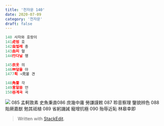 ```yaml
---
title: '천자문 140'
date: 2020-07-09
category: '천자문'
draft: false
---
```

<?xml version="1.0" encoding="UTF-8"?>


```js
140 사자와 호랑이
141虍범 호
142虫벌레 충
143血피 혈
144行다닐 행

145衣옷 의
146襾덮을 아
1477획 →見볼 견

148角뿔 각
149言말씀 언
150谷계곡 곡
```
![](https://i.ibb.co/ygY0w84/2020-07-09-11-29-49.png)
085 孟軻敦素 史魚秉直086 庶幾中庸 勞謙謹敕 
087 聆音察理 鑒貌辨色 088 貽厥嘉猷 勉其祗植 
089 省躬譏誡 寵增抗極 090 殆辱近恥 林皋幸即
> Written with [StackEdit](https://stackedit.io/).
<!--stackedit_data:
eyJoaXN0b3J5IjpbLTE5Njg0MzYwODksLTE0NTU5MTM5MzMsMT
IzNTQ1NTY3MiwtNTgwNDgwNjAsLTg2NDkwMDQyMywtMTcxNzM4
NjM3NiwtMjA3MTc0MjA1MCw1OTQ0OTQ4NDldfQ==
-->
